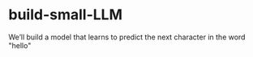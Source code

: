 # build-small-LLM
We’ll build a model that learns to predict the next character in the word "hello"
